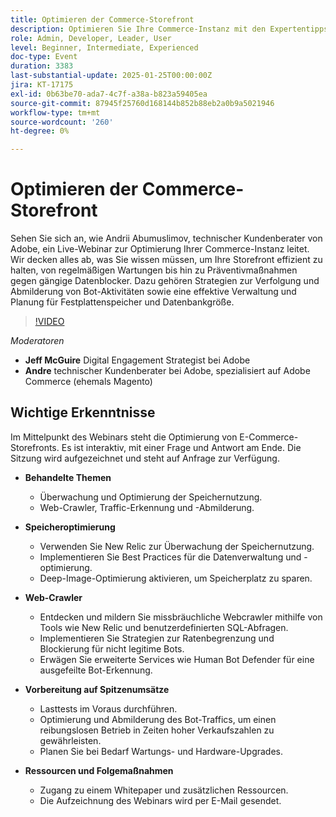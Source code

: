 ```yaml
---
title: Optimieren der Commerce-Storefront
description: Optimieren Sie Ihre Commerce-Instanz mit den Expertentipps von Adobe zu Wartung, Bot-Aktivität und Daten-Management
role: Admin, Developer, Leader, User
level: Beginner, Intermediate, Experienced
doc-type: Event
duration: 3383
last-substantial-update: 2025-01-25T00:00:00Z
jira: KT-17175
exl-id: 0b63be70-ada7-4c7f-a38a-b823a59405ea
source-git-commit: 87945f25760d168144b852b88eb2a0b9a5021946
workflow-type: tm+mt
source-wordcount: '260'
ht-degree: 0%

---
```


# Optimieren der Commerce-Storefront

Sehen Sie sich an, wie Andrii Abumuslimov, technischer Kundenberater von Adobe, ein Live-Webinar zur Optimierung Ihrer Commerce-Instanz leitet. Wir decken alles ab, was Sie wissen müssen, um Ihre Storefront effizient zu halten, von regelmäßigen Wartungen bis hin zu Präventivmaßnahmen gegen gängige Datenblocker. Dazu gehören Strategien zur Verfolgung und Abmilderung von Bot-Aktivitäten sowie eine effektive Verwaltung und Planung für Festplattenspeicher und Datenbankgröße.

>[!VIDEO](https://video.tv.adobe.com/v/3443031/?learn=on&enablevpops)

*Moderatoren*

* **Jeff McGuire** Digital Engagement Strategist bei Adobe
* **Andre** technischer Kundenberater bei Adobe, spezialisiert auf Adobe Commerce (ehemals Magento)

## Wichtige Erkenntnisse

Im Mittelpunkt des Webinars steht die Optimierung von E-Commerce-Storefronts.
Es ist interaktiv, mit einer Frage und Antwort am Ende.
Die Sitzung wird aufgezeichnet und steht auf Anfrage zur Verfügung.

* **Behandelte Themen**

   * Überwachung und Optimierung der Speichernutzung.
   * Web-Crawler, Traffic-Erkennung und -Abmilderung.

* **Speicheroptimierung**

   * Verwenden Sie New Relic zur Überwachung der Speichernutzung.
   * Implementieren Sie Best Practices für die Datenverwaltung und -optimierung.
   * Deep-Image-Optimierung aktivieren, um Speicherplatz zu sparen.

* **Web-Crawler**

   * Entdecken und mildern Sie missbräuchliche Webcrawler mithilfe von Tools wie New Relic und benutzerdefinierten SQL-Abfragen.
   * Implementieren Sie Strategien zur Ratenbegrenzung und Blockierung für nicht legitime Bots.
   * Erwägen Sie erweiterte Services wie Human Bot Defender für eine ausgefeilte Bot-Erkennung.

* **Vorbereitung auf Spitzenumsätze**

   * Lasttests im Voraus durchführen.
   * Optimierung und Abmilderung des Bot-Traffics, um einen reibungslosen Betrieb in Zeiten hoher Verkaufszahlen zu gewährleisten.
   * Planen Sie bei Bedarf Wartungs- und Hardware-Upgrades.

* **Ressourcen und Folgemaßnahmen**

   * Zugang zu einem Whitepaper und zusätzlichen Ressourcen.
   * Die Aufzeichnung des Webinars wird per E-Mail gesendet.
